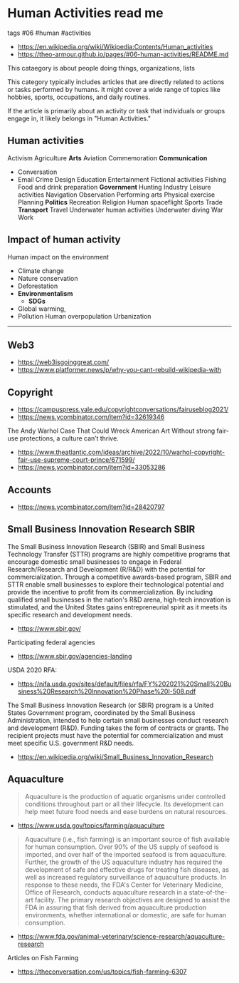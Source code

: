 # Human Activities read me

tags #06 #human #activities

* https://en.wikipedia.org/wiki/Wikipedia:Contents/Human_activities
* https://theo-armour.github.io/pages/#06-human-activities/README.md

This cataegory is about people doing things, organizations, lists

This category typically includes articles that are directly related to actions or tasks performed by humans. It might cover a wide range of topics like hobbies, sports, occupations, and daily routines.

If the article is primarily about an activity or task that individuals or groups engage in, it likely belongs in "Human Activities."

## Human activities
Activism
Agriculture
**Arts**
Aviation
Commemoration
**Communication**
* Conversation
* Email
Crime
Design
Education
Entertainment
Fictional activities
Fishing
Food and drink preparation
**Government**
Hunting
Industry
Leisure activities
Navigation
Observation
Performing arts
Physical exercise
Planning
**Politics**
Recreation
Religion
Human spaceflight
Sports
Trade
**Transport**
Travel
Underwater human activities
Underwater diving
War
Work

## Impact of human activity

Human impact on the environment

* Climate change
* Nature conservation
* Deforestation
* **Environmentalism**
  * **SDGs**
* Global warming,
* Pollution
Human overpopulation
Urbanization

***


## Web3

* https://web3isgoinggreat.com/
* https://www.platformer.news/p/why-you-cant-rebuild-wikipedia-with

## Copyright

* https://campuspress.yale.edu/copyrightconversations/fairuseblog2021/
* https://news.ycombinator.com/item?id=32619346

The Andy Warhol Case That Could Wreck American Art
Without strong fair-use protections, a culture can’t thrive.
* https://www.theatlantic.com/ideas/archive/2022/10/warhol-copyright-fair-use-supreme-court-prince/671599/
* https://news.ycombinator.com/item?id=33053286

## Accounts

* https://news.ycombinator.com/item?id=28420797


## Small Business Innovation Research SBIR

The Small Business Innovation Research (SBIR) and Small Business Technology Transfer (STTR) programs are highly competitive programs that encourage domestic small businesses to engage in Federal Research/Research and Development (R/R&D) with the potential for commercialization. Through a competitive awards-based program, SBIR and STTR enable small businesses to explore their technological potential and provide the incentive to profit from its commercialization. By including qualified small businesses in the nation's R&D arena, high-tech innovation is stimulated, and the United States gains entrepreneurial spirit as it meets its specific research and development needs.

* https://www.sbir.gov/

Participating federal agencies

* https://www.sbir.gov/agencies-landing

USDA 2020 RFA:

* https://nifa.usda.gov/sites/default/files/rfa/FY%202021%20Small%20Business%20Research%20Innovation%20Phase%20I-508.pdf

The Small Business Innovation Research (or SBIR) program is a United States Government program, coordinated by the Small Business Administration, intended to help certain small businesses conduct research and development (R&D). Funding takes the form of contracts or grants. The recipient projects must have the potential for commercialization and must meet specific U.S. government R&D needs.

* https://en.wikipedia.org/wiki/Small_Business_Innovation_Research


## Aquaculture

> Aquaculture is the production of aquatic organisms under controlled conditions throughout part or all their lifecycle. Its development can help meet future food needs and ease burdens on natural resources.

* https://www.usda.gov/topics/farming/aquaculture

>Aquaculture (i.e., fish farming) is an important source of fish available for human consumption. Over 90% of the US supply of seafood is imported, and over half of the imported seafood is from aquaculture. Further, the growth of the US aquaculture industry has required the development of safe and effective drugs for treating fish diseases, as well as increased regulatory surveillance of aquaculture products. In response to these needs, the FDA's Center for Veterinary Medicine, Office of Research, conducts aquaculture research in a state-of-the-art facility. The primary research objectives are designed to assist the FDA in assuring that fish derived from aquaculture production environments, whether international or domestic, are safe for human consumption.

* https://www.fda.gov/animal-veterinary/science-research/aquaculture-research


Articles on Fish Farming

* https://theconversation.com/us/topics/fish-farming-6307
